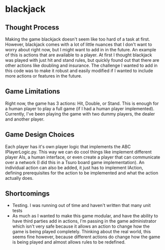 # blackjack

## Thought Process
Making the game blackjack doesn't seem like too hard of a task at first. However, blackjack comes with a lot of little nuances that I don't want to worry about right now, but I might want to add in in the future. An example of this is actions that are available to a player. At first I thought blackjack was played with just hit and stand rules, but quickly found out that there are other actions like doubling and insurance. The challenge I wanted to add in this code was to make it robust and easily modified if I wanted to include more actions or features in the future. 

## Game Limitations
Right now, the game has 3 actions: Hit, Double, or Stand. This is enough for a human player to play a full game (if I had a human player implemented). Currently, I've been playing the game with two dummy players, the dealer and another player. 

## Game Design Choices
Each player has it's own player logic that implements the ABC IPlayerLogic.py. This way we can do cool things like implement different player AIs, a human interface, or even create a player that can communicate over a network (I did this in a Tsuro board game implementation). 
An individual action can also be added, it just has to implement IAction, defining prerequisites for the action to be implemented and what the action actually does. 

## Shortcomings
* Testing. I was running out of time and haven't written that many unit tests
* As much as I wanted to make this game modular, and have the ability to have third parties add in actions, I'm passing in the game administrator which isn't very safe because it allows an action to change how the game is being played completely. Thinking about the real world, this seems fine however, because different actions do change how the game is being played and almost allows rules to be redefined. 
